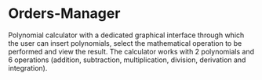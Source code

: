 # Orders-Manager
Polynomial calculator with a dedicated graphical interface through which the user can insert polynomials, select the mathematical operation to be performed and view the result. The calculator works with 2 polynomials and 6 operations (addition, subtraction, multiplication, division, derivation and integration).

